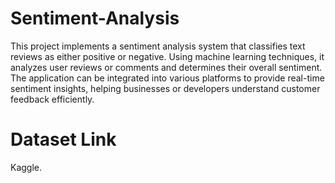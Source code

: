 # Sentiment-Analysis
This project implements a sentiment analysis system that classifies text reviews as either positive or negative. Using machine learning techniques, it analyzes user reviews or comments and determines their overall sentiment. The application can be integrated into various platforms to provide real-time sentiment insights, helping businesses or developers understand customer feedback efficiently.

# Dataset Link
Kaggle.
